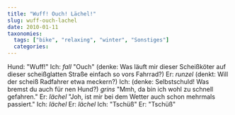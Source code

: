 ```yaml
---
title: "Wuff! Ouch! Lächel!"
slug: wuff-ouch-lachel
date: 2010-01-11
taxonomies:
  tags: ["bike", "relaxing", "winter", "Sonstiges"]
  categories: 
---
```


<p>Hund: "Wuff!"
Ich: <em>fall</em> "Ouch" (denke: Was läuft mir dieser Scheißköter auf dieser scheißglatten Straße einfach so vors Fahrrad?)
Er: <em>runzel</em> (denkt: Will der scheiß Radfahrer etwa meckern?)
Ich: (denke: Selbstschuld! Was bremst du auch für nen Hund?) <em>grins</em> "Mmh, da bin ich wohl zu schnell gefahren."
Er: <em>lächel</em> "Joh, ist mir bei dem Wetter auch schon mehrmals passiert."
Ich: <em>lächel</em>
Er: <em>lächel</em>
Ich: "Tschüß"
Er: "Tschüß"</p>